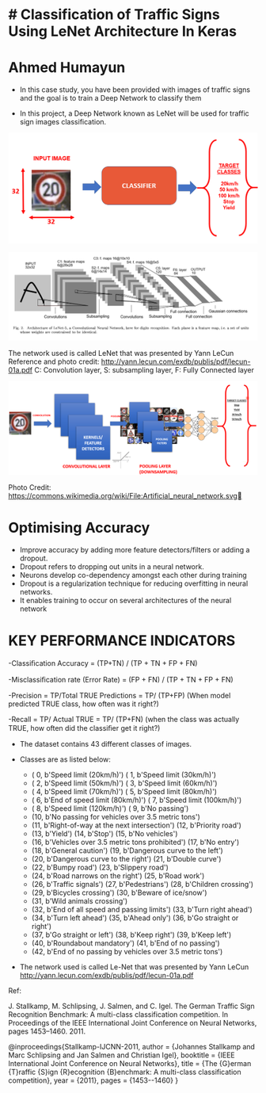 # # Classification of Traffic Signs Using LeNet Architecture In Keras

# Ahmed Humayun

- In this case study, you have been provided with images of traffic signs and the goal is to train a Deep Network to classify them

- In this project, a Deep Network known as LeNet will be used for traffic sign images classification.

![](https://github.com/ahmedhumayun/Classification-of-Traffic-Signs-Using-LeNet-Architecture-In-Keras/blob/master/1.png)


![](https://github.com/ahmedhumayun/Classification-of-Traffic-Signs-Using-LeNet-Architecture-In-Keras/blob/master/2.png)

The network used is called LeNet that was presented by Yann LeCun
Reference and photo credit: http://yann.lecun.com/exdb/publis/pdf/lecun-01a.pdf
C: Convolution layer, S: subsampling layer, F: Fully Connected layer


![](https://github.com/ahmedhumayun/Classification-of-Traffic-Signs-Using-LeNet-Architecture-In-Keras/blob/master/3.png)

Photo Credit: https://commons.wikimedia.org/wiki/File:Artificial_neural_network.svg

# Optimising Accuracy
- Improve accuracy by adding more feature detectors/filters or adding a dropout. 
- Dropout refers to dropping out units in a neural network.
- Neurons develop co-dependency amongst each other during training
- Dropout is a regularization technique for reducing overfitting in neural networks. 
- It enables training to occur on several architectures of the neural network

# KEY PERFORMANCE INDICATORS 

-Classiﬁcation Accuracy = (TP+TN) / (TP + TN + FP + FN) 

-Misclassiﬁcation rate (Error Rate) = (FP + FN) / (TP + TN + FP + FN) 

-Precision = TP/Total TRUE Predictions = TP/ (TP+FP) (When model predicted TRUE class, how often was it right?) 

-Recall = TP/ Actual TRUE = TP/ (TP+FN) (when the class was actually TRUE, how often did the classiﬁer get it right?)


- The dataset contains 43 different classes of images. 

- Classes are as listed below: 

    - ( 0, b'Speed limit (20km/h)') ( 1, b'Speed limit (30km/h)')
    - ( 2, b'Speed limit (50km/h)') ( 3, b'Speed limit (60km/h)')
    - ( 4, b'Speed limit (70km/h)') ( 5, b'Speed limit (80km/h)')
    - ( 6, b'End of speed limit (80km/h)') ( 7, b'Speed limit (100km/h)')
    - ( 8, b'Speed limit (120km/h)') ( 9, b'No passing')
    - (10, b'No passing for vehicles over 3.5 metric tons')
    - (11, b'Right-of-way at the next intersection') (12, b'Priority road')
    - (13, b'Yield') (14, b'Stop') (15, b'No vehicles')
    - (16, b'Vehicles over 3.5 metric tons prohibited') (17, b'No entry')
    - (18, b'General caution') (19, b'Dangerous curve to the left')
    - (20, b'Dangerous curve to the right') (21, b'Double curve')
    - (22, b'Bumpy road') (23, b'Slippery road')
    - (24, b'Road narrows on the right') (25, b'Road work')
    - (26, b'Traffic signals') (27, b'Pedestrians') (28, b'Children crossing')
    - (29, b'Bicycles crossing') (30, b'Beware of ice/snow')
    - (31, b'Wild animals crossing')
    - (32, b'End of all speed and passing limits') (33, b'Turn right ahead')
    - (34, b'Turn left ahead') (35, b'Ahead only') (36, b'Go straight or right')
    - (37, b'Go straight or left') (38, b'Keep right') (39, b'Keep left')
    - (40, b'Roundabout mandatory') (41, b'End of no passing')
    - (42, b'End of no passing by vehicles over 3.5 metric tons')

- The network used is called Le-Net that was presented by Yann LeCun
http://yann.lecun.com/exdb/publis/pdf/lecun-01a.pdf

Ref:

J. Stallkamp, M. Schlipsing, J. Salmen, and C. Igel. The German Traffic Sign Recognition Benchmark: A multi-class classification competition. In Proceedings of the IEEE International Joint Conference on Neural Networks, pages 1453–1460. 2011. 

@inproceedings{Stallkamp-IJCNN-2011,
    author = {Johannes Stallkamp and Marc Schlipsing and Jan Salmen and Christian Igel},
    booktitle = {IEEE International Joint Conference on Neural Networks},
    title = {The {G}erman {T}raffic {S}ign {R}ecognition {B}enchmark: A multi-class classification competition},
    year = {2011},
    pages = {1453--1460}
}
